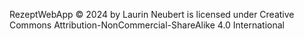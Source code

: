 RezeptWebApp © 2024 by Laurin Neubert is licensed under Creative Commons Attribution-NonCommercial-ShareAlike 4.0 International 
